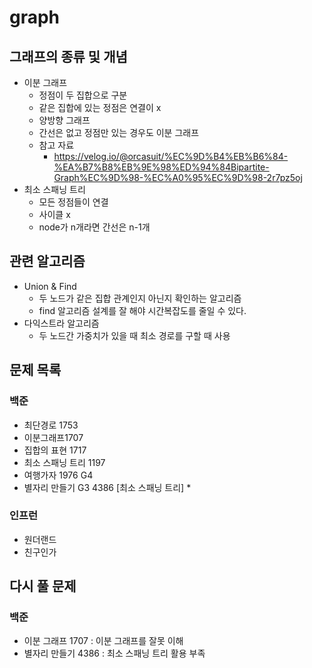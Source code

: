 # graph

## 그래프의 종류 및 개념

- 이분 그래프
    - 정점이 두 집합으로 구분
    - 같은 집합에 있는 정점은 연결이 x
    - 양방향 그래프
    - 간선은 없고 정점만 있는 경우도 이분 그래프
    - 참고 자료
        - https://velog.io/@orcasuit/%EC%9D%B4%EB%B6%84-%EA%B7%B8%EB%9E%98%ED%94%84Bipartite-Graph%EC%9D%98-%EC%A0%95%EC%9D%98-2r7pz5oj
- 최소 스패닝 트리
    - 모든 정점들이 연결
    - 사이클 x
    - node가 n개라면 간선은 n-1개

## 관련 알고리즘

- Union & Find
    - 두 노드가 같은 집합 관계인지 아닌지 확인하는 알고리즘
    - find 알고리즘 설계를 잘 해야 시간복잡도를 줄일 수 있다.
- 다익스트라 알고리즘
    - 두 노드간 가중치가 있을 때 최소 경로를 구할 때 사용

## 문제 목록

### 백준

- 최단경로 1753
- 이분그래프1707
- 집합의 표현 1717
- 최소 스패닝 트리 1197
- 여행가자 1976 G4
- 별자리 만들기 G3 4386 [최소 스패닝 트리] *

### 인프런

- 원더랜드
- 친구인가

## 다시 풀 문제

### 백준

- 이분 그래프 1707 : 이분 그래프를 잘못 이해
- 별자리 만들기 4386 : 최소 스패닝 트리 활용 부족